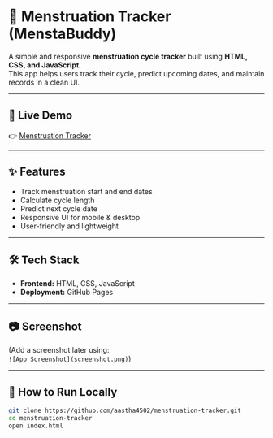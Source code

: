 # 🌸 Menstruation Tracker (MenstaBuddy)

A simple and responsive **menstruation cycle tracker** built using **HTML, CSS, and JavaScript**.  
This app helps users track their cycle, predict upcoming dates, and maintain records in a clean UI.  

---

## 🚀 Live Demo
👉 [Menstruation Tracker](https://aastha4502.github.io/menstruation-tracker/)

---

## ✨ Features
- Track menstruation start and end dates  
- Calculate cycle length  
- Predict next cycle date  
- Responsive UI for mobile & desktop  
- User-friendly and lightweight  

---

## 🛠️ Tech Stack
- **Frontend:** HTML, CSS, JavaScript  
- **Deployment:** GitHub Pages  

---

## 📷 Screenshot
(Add a screenshot later using:  
`![App Screenshot](screenshot.png)`)

---

## 📌 How to Run Locally
```bash
git clone https://github.com/aastha4502/menstruation-tracker.git
cd menstruation-tracker
open index.html
